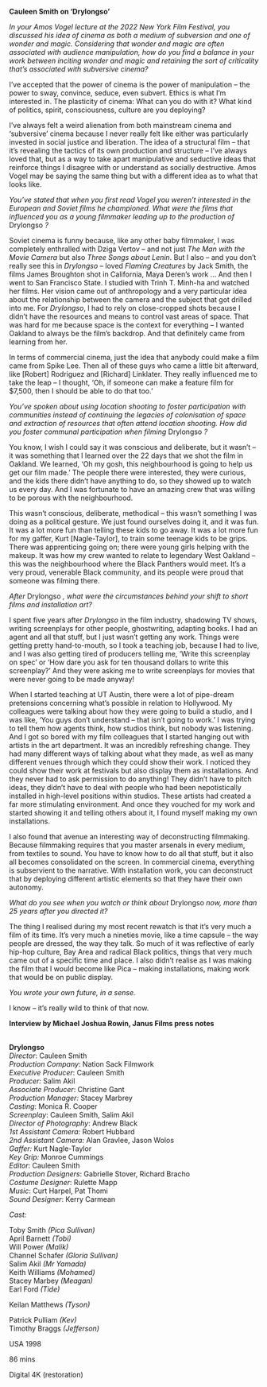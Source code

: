 
**Cauleen Smith on ‘Drylongso’**

_In your Amos Vogel lecture at the 2022 New York Film Festival, you discussed his idea of cinema as both a medium of subversion and one of wonder and magic. Considering that wonder and magic are often associated with audience manipulation, how do you find a balance in your work between inciting wonder and magic and retaining the sort of criticality that’s associated with subversive cinema?_

I’ve accepted that the power of cinema is the power of manipulation – the power to sway, convince, seduce, even subvert. Ethics is what I’m interested in. The plasticity of cinema: What can you do with it? What kind of politics, spirit, consciousness, culture are you deploying?

I’ve always felt a weird alienation from both mainstream cinema and ‘subversive’ cinema because I never really felt like either was particularly invested in social justice and liberation. The idea of a structural film – that it’s revealing the tactics of its own production and structure – I’ve always loved that, but as a way to take apart manipulative and seductive ideas that reinforce things I disagree with or understand as socially destructive. Amos Vogel may be saying the same thing but with a different idea as to what that looks like.

_You’ve stated that when you first read Vogel you weren’t interested in the European and Soviet films he championed. What were the films that influenced you as a young filmmaker leading up to the production of_ Drylongso _?_

Soviet cinema is funny because, like any other baby filmmaker, I was completely enthralled with Dziga Vertov – and not just _The Man with the Movie Camera_ but also _Three Songs about Lenin_. But I also – and you don’t really see this in _Drylongso_ – loved _Flaming Creatures_ by Jack Smith, the films James Broughton shot in California, Maya Deren’s work ... And then I went to San Francisco State. I studied with Trinh T. Minh-ha and watched her films. Her vision came out of anthropology and a very particular idea about the relationship between the camera and the subject that got drilled into me. For _Drylongso_, I had to rely on close-cropped shots because I didn’t have the resources and means to control vast areas of space. That was hard for me because space is the context for everything – I wanted Oakland to always be the film’s backdrop. And that definitely came from learning from her.

In terms of commercial cinema, just the idea that anybody could make a film came from Spike Lee. Then all of these guys who came a little bit afterward, like [Robert] Rodriguez and [Richard] Linklater. They really influenced me to take the leap – I thought, ‘Oh, if someone can make a feature film for $7,500, then I should be able to do that too.’

_You’ve spoken about using location shooting to foster participation with communities instead of continuing the legacies of colonisation of space and extraction of resources that often attend location shooting. How did you foster communal participation when filming_ Drylongso _?_

You know, I wish I could say it was conscious and deliberate, but it wasn’t – it was something that I learned over the 22 days that we shot the film in Oakland. We learned, ‘Oh my gosh, this neighbourhood is going to help us get our film made.’ The people there were interested, they were curious, and the kids there didn’t have anything to do, so they showed up to watch us every day. And I was fortunate to have an amazing crew that was willing to be porous with the neighbourhood.

This wasn’t conscious, deliberate, methodical – this wasn’t something I was doing as a political gesture. We just found ourselves doing it, and it was fun. It was a lot more fun than telling these kids to go away. It was a lot more fun for my gaffer, Kurt [Nagle-Taylor], to train some teenage kids to be grips. There was apprenticing going on; there were young girls helping with the makeup. It was how my crew wanted to relate to legendary West Oakland – this was the neighbourhood where the Black Panthers would meet. It’s a very proud, venerable Black community, and its people were proud that someone was filming there.

_After_ Drylongso _, what were the circumstances behind your shift to short films and installation art?_

I spent five years after _Drylongso_ in the film industry, shadowing TV shows, writing screenplays for other people, ghostwriting, adapting books. I had an agent and all that stuff, but I just wasn’t getting any work. Things were getting pretty hand-to-mouth, so I took a teaching job, because I had to live, and I was also getting tired of producers telling me, ‘Write this screenplay on spec’ or ‘How dare you ask for ten thousand dollars to write this screenplay?’ And they were asking me to write screenplays for movies that were never going to be made anyway!

When I started teaching at UT Austin, there were a lot of pipe-dream pretensions concerning what’s possible in relation to Hollywood. My colleagues were talking about how they were going to build a studio, and I was like, ‘You guys don’t understand – that isn’t going to work.’ I was trying to tell them how agents think, how studios think, but nobody was listening. And I got so bored with my film colleagues that I started hanging out with artists in the art department. It was an incredibly refreshing change. They had many different ways of talking about what they made, as well as many different venues through which they could show their work. I noticed they could show their work at festivals but also display them as installations. And they never had to ask permission to do anything! They didn’t have to pitch ideas, they didn’t have to deal with people who had been nepotistically installed in high-level positions within studios. These artists had created a far more stimulating environment. And once they vouched for my work and started showing it and telling others about it, I found myself making my own installations.

I also found that avenue an interesting way of deconstructing filmmaking. Because filmmaking requires that you master arsenals in every medium, from textiles to sound. You have to know how to do all that stuff, but it also all becomes consolidated on the screen. In commercial cinema, everything is subservient to the narrative. With installation work, you can deconstruct that by deploying different artistic elements so that they have their own autonomy.

_What do you see when you watch or think about_ Drylongso _now, more than 25 years after you directed it?_

The thing I realised during my most recent rewatch is that it’s very much a film of its time. It’s very much a nineties movie, like a time capsule – the way people are dressed, the way they talk. So much of it was reflective of early hip-hop culture, Bay Area and radical Black politics, things that very much came out of a specific time and place. I also didn’t realise as I was making the film that I would become like Pica – making installations, making work that would be on public display.

_You wrote your own future, in a sense._

I know – it’s really wild to think of that now.

**Interview by Michael Joshua Rowin, Janus Films press notes**
<br><br>

**Drylongso**  
_Director_: Cauleen Smith  
_Production Company_: Nation Sack Filmwork  
_Executive Producer_: Cauleen Smith  
_Producer:_ Salim Akil  
_Associate Producer_: Christine Gant  
_Production Manager:_ Stacey Marbrey  
_Casting_: Monica R. Cooper  
_Screenplay_: Cauleen Smith, Salim Akil  
_Director of Photography_: Andrew Black  
_1st Assistant Camera:_ Robert Hubbard  
_2nd Assistant Camera:_ Alan Gravlee, Jason Wolos  
_Gaffer:_ Kurt Nagle-Taylor  
_Key Grip:_ Monroe Cummings  
_Editor_: Cauleen Smith  
_Production Designers_: Gabrielle Stover,  Richard Bracho  
_Costume Designer_: Rulette Mapp  
_Music_: Curt Harpel, Pat Thomi  
_Sound Designer_: Kerry Carmean

_Cast:_

Toby Smith _(Pica Sullivan)_  
April Barnett _(Tobi)_  
Will Power _(Malik)_  
Channel Schafer _(Gloria Sullivan)_  
Salim Akil _(Mr Yamada)_  
Keith Williams _(Mohamed)_  
Stacey Marbey _(Meagan)_  
Earl Ford _(Tide)_

Keilan Matthews _(Tyson)_

Patrick Pulliam _(Kev)_  
Timothy Braggs _(Jefferson)_

USA 1998

86 mins

Digital 4K (restoration)
<!--stackedit_data:
eyJoaXN0b3J5IjpbLTMxNTg4MjQwMl19
-->